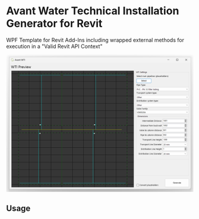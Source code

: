 # Avant Water Technical Installation Generator for Revit

WPF Template for Revit Add-Ins including wrapped external methods for execution in a "Valid Revit API Context"

![Window](assets/window1.png)

## Usage

